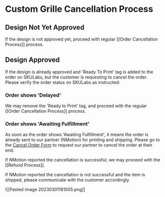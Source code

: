 # Custom Grille Cancellation Process
## Design Not Yet Approved

If the design is not approved yet, proceed with regular [[Order Cancellation Process]] process.


## Design Approved

If the design is already approved and 'Ready To Print' tag is added to the order on SKULabs, but the customer is requesting to cancel the order. Please verify the order status on SKULabs as instructed:

### Order shows 'Delayed'

We may remove the 'Ready to Print' tag, and proceed with the regular [[Order Cancellation Process]] process.


### Order shows 'Awaiting Fulfillment'

As soon as the order shows 'Awaiting Fulfillment', it means the order is already sent to our partner (NMotion) for printing and shipping. Please go to the [Cancel Order Form](https://docs.google.com/spreadsheets/d/1QWlU9GCxHrK5SsvI39NrN39Xlavc271mEfhcQ6IJk6k/edit#gid=1621356637) to request our partner to cancel the order at their end.

If NMotion reported the cancellation is successful, we may proceed with the [[Refund Process]].

If NMotion reported the cancellation is not successful and the item is shipped, please communicate with the customer accordingly.

![[Pasted image 20230301181005.png]]